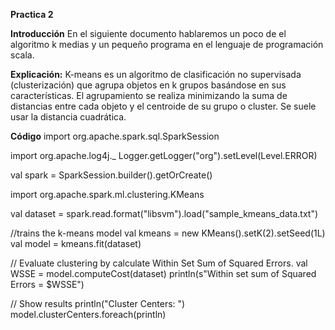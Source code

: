 **Practica 2**

**Introducción**
En el siguiente documento hablaremos un poco de el algoritmo k medias y un pequeño programa en el lenguaje de programación scala.

**Explicación:**
K-means es un algoritmo de clasificación no supervisada (clusterización) que agrupa objetos en k grupos basándose en sus características. El agrupamiento se realiza minimizando la suma de distancias entre cada objeto y el centroide de su grupo o cluster. Se suele usar la distancia cuadrática.

**Código**
import org.apache.spark.sql.SparkSession
 
import org.apache.log4j._
Logger.getLogger("org").setLevel(Level.ERROR)
 
val spark = SparkSession.builder().getOrCreate()
 
import org.apache.spark.ml.clustering.KMeans
 
val dataset = spark.read.format("libsvm").load("sample_kmeans_data.txt")
 
//trains the k-means model
val kmeans = new KMeans().setK(2).setSeed(1L)
val model = kmeans.fit(dataset)
 
// Evaluate clustering by calculate Within Set Sum of Squared Errors.
val WSSE = model.computeCost(dataset)
println(s"Within set sum of Squared Errors = $WSSE")
 
// Show results
println("Cluster Centers: ")
model.clusterCenters.foreach(println)
